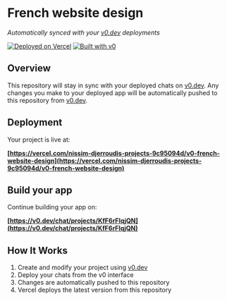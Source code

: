 # French website design

*Automatically synced with your [v0.dev](https://v0.dev) deployments*

[![Deployed on Vercel](https://img.shields.io/badge/Deployed%20on-Vercel-black?style=for-the-badge&logo=vercel)](https://vercel.com/nissim-djerroudis-projects-9c95094d/v0-french-website-design)
[![Built with v0](https://img.shields.io/badge/Built%20with-v0.dev-black?style=for-the-badge)](https://v0.dev/chat/projects/KfF6rFIqjQN)

## Overview

This repository will stay in sync with your deployed chats on [v0.dev](https://v0.dev).
Any changes you make to your deployed app will be automatically pushed to this repository from [v0.dev](https://v0.dev).

## Deployment

Your project is live at:

**[https://vercel.com/nissim-djerroudis-projects-9c95094d/v0-french-website-design](https://vercel.com/nissim-djerroudis-projects-9c95094d/v0-french-website-design)**

## Build your app

Continue building your app on:

**[https://v0.dev/chat/projects/KfF6rFIqjQN](https://v0.dev/chat/projects/KfF6rFIqjQN)**

## How It Works

1. Create and modify your project using [v0.dev](https://v0.dev)
2. Deploy your chats from the v0 interface
3. Changes are automatically pushed to this repository
4. Vercel deploys the latest version from this repository
